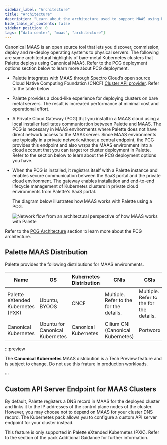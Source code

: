 ```yaml
---
sidebar_label: "Architecture"
title: "Architecture"
description: "Learn about the architecture used to support MAAS using Palette"
hide_table_of_contents: false
sidebar_position: 0
tags: ["data center", "maas", "architecture"]
---
```


Canonical MAAS is an open source tool that lets you discover, commission, deploy and re-deploy operating systems to
physical servers. The following are some architectural highlights of bare-metal Kubernetes clusters that Palette deploys
using Canonical MAAS. Refer to the PCG deployment options section below to learn more about PCG deployment.

- Palette integrates with MAAS through Spectro Cloud’s open source Cloud Native Computing Foundation (CNCF)
  [Cluster API provider](https://github.com/spectrocloud/cluster-api-provider-maas). Refer to the table below

- Palette provides a cloud-like experience for deploying clusters on bare metal servers. The result is increased
  performance at minimal cost and operational effort.

- A Private Cloud Gateway (PCG) that you install in a MAAS cloud using a local installer facilitates communication
  between Palette and MAAS. The PCG is necessary in MAAS environments where Palette does not have direct network access
  to the MAAS server. Since MAAS environments are typically in a private network without a central endpoint, the PCG
  provides this endpoint and also wraps the MAAS environment into a cloud account that you can target for cluster
  deployment in Palette. Refer to the section below to learn about the PCG deployment options you have.

- When the PCG is installed, it registers itself with a Palette instance and enables secure communication between the
  SaaS portal and the private cloud environment. The gateway enables installation and end-to-end lifecycle management of
  Kubernetes clusters in private cloud environments from Palette's SaaS portal.

  The diagram below illustrates how MAAS works with Palette using a PCG.

  ![Network flow from an architectural perspective of how MAAS works with Palette](/clusters_data-center_maas_arch-diagram-new.webp)

Refer to the [PCG Architecture](../../pcg/architecture.md) section to learn more about the PCG architecture.

## Palette MAAS Distribution

Palette provides the following distributions for MAAS environments.

| Name                              | OS                              | Kubernetes Distribution | CNIs                                                                                                                         | CSIs     |
| --------------------------------- | ------------------------------- | ----------------------- | ---------------------------------------------------------------------------------------------------------------------------- | -------- |
| Palette eXtended Kubernetes (PXK) | Ubuntu, BYOOS                   | CNCF                    | Multiple. Refer to the <VersionedLink text="pack information" url="/integrations/packs/?pack=kubernetes" /> for the details. | Multiple. Refer to the <VersionedLink text="pack information" url="/integrations/packs/?pack=kubernetes" /> for the details. |
| Canonical Kubernetes              | Ubuntu for Canonical Kubernetes | Canonical Kubernetes    | Cilium CNI (Canonical Kubernetes)                                                                                            | Portworx |

:::preview

The **Canonical Kubernetes** MAAS distribution is a Tech Preview feature and is subject to change. Do not use this
feature in production workloads.

:::

## Custom API Server Endpoint for MAAS Clusters

By default, Palette registers a DNS record in MAAS for the deployed cluster and links it to the IP addresses of the
control plane nodes of the cluster. However, you may choose not to depend on MAAS for your cluster DNS record. The
Kubernetes pack allows you to configure a custom API server endpoint for your cluster instead.

<!-- prettier-ignore-start -->

This feature is only supported in Palette eXtended Kubernetes (PXK). Refer to the <VersionedLink
  text="Custom API Server Endpoint for MAAS Clusters"
  url="/integrations/packs/?pack=kubernetes"
/>
section of the pack Additional Guidance for further information.

<!-- prettier-ignore-end -->
